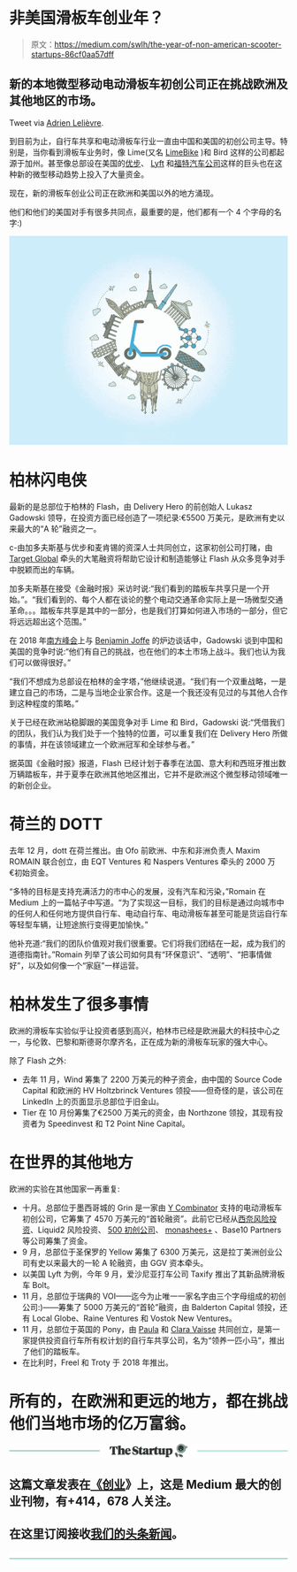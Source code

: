 # 非美国滑板车创业年？

> 原文：<https://medium.com/swlh/the-year-of-non-american-scooter-startups-86cf0aa57dff>

## 新的本地微型移动电动滑板车初创公司正在挑战欧洲及其他地区的市场。

Tweet via [Adrien Lelièvre](https://medium.com/u/d507b12f268d?source=post_page-----86cf0aa57dff--------------------------------).

到目前为止，自行车共享和电动滑板车行业一直由中国和美国的初创公司主导。特别是，当你看到滑板车业务时，像 Lime(又名 [LimeBike](https://medium.com/u/881e39a1e63a?source=post_page-----86cf0aa57dff--------------------------------) )和 Bird 这样的公司都起源于加州。甚至像总部设在美国的[优步](https://medium.com/u/b97b1b381b5a?source=post_page-----86cf0aa57dff--------------------------------)、 [Lyft](https://medium.com/u/54708edc644b?source=post_page-----86cf0aa57dff--------------------------------) 和[福特汽车公司](https://medium.com/u/db92c082f24a?source=post_page-----86cf0aa57dff--------------------------------)这样的巨头也在这种新的微型移动趋势上投入了大量资金。

现在，新的滑板车创业公司正在欧洲和美国以外的地方涌现。

他们和他们的美国对手有很多共同点，最重要的是，他们都有一个 4 个字母的名字:)

![](img/8f4605f056695f2bcd9712d725a40a22.png)

# 柏林闪电侠

最新的是总部位于柏林的 Flash，由 Delivery Hero 的前创始人 Lukasz Gadowski 领导，在投资方面已经创造了一项纪录:€5500 万美元，是欧洲有史以来最大的“A 轮”融资之一。

c-由加多夫斯基与优步和麦肯锡的资深人士共同创立，这家初创公司打赌，由 [Target Global](https://medium.com/u/d474bc13ba3c?source=post_page-----86cf0aa57dff--------------------------------) 牵头的大笔融资将帮助它设计和制造能够让 Flash 从众多竞争对手中脱颖而出的车辆。

加多夫斯基在接受《金融时报》采访时说:“我们看到的踏板车共享只是一个开始。”。“我们看到的、每个人都在谈论的整个电动交通革命实际上是一场微型交通革命。。。踏板车共享是其中的一部分，也是我们打算如何进入市场的一部分，但它将远远超出这个范围。”

在 2018 年[南方峰会](https://medium.com/u/390d61d997ac?source=post_page-----86cf0aa57dff--------------------------------)上与 [Benjamin Joffe](https://medium.com/u/11dc07b68156?source=post_page-----86cf0aa57dff--------------------------------) 的炉边谈话中，Gadowski 谈到中国和美国的竞争时说:“他们有自己的挑战，也在他们的本土市场上战斗。我们也认为我们可以做得很好。”

“我们不想成为总部设在柏林的金字塔，”他继续说道。“我们有一个双重战略，一是建立自己的市场，二是与当地企业家合作。这是一个我还没有见过的与其他人合作到这种程度的策略。”

关于已经在欧洲站稳脚跟的美国竞争对手 Lime 和 Bird，Gadowski 说:“凭借我们的团队，我们认为我们处于一个独特的位置，可以重复我们在 Delivery Hero 所做的事情，并在该领域建立一个欧洲冠军和全球参与者。”

据英国《金融时报》报道，Flash 已经计划于春季在法国、意大利和西班牙推出数万辆踏板车，并于夏季在欧洲其他地区推出，它并不是欧洲这个微型移动领域唯一的新创企业。

# 荷兰的 DOTT

去年 12 月，dott 在荷兰推出。由 Ofo 前欧洲、中东和非洲负责人 Maxim ROMAIN 联合创立，由 EQT Ventures 和 Naspers Ventures 牵头的 2000 万€初始资金。

“多特的目标是支持充满活力的市中心的发展，没有汽车和污染，”Romain 在 Medium 上的一篇帖子中写道。“为了实现这一目标，我们的目标是通过向城市中的任何人和任何地方提供自行车、电动自行车、电动滑板车甚至可能是货运自行车等轻型车辆，让短途旅行变得更加愉快。”

他补充道:“我们的团队价值观对我们很重要。它们将我们团结在一起，成为我们的道德指南针。”Romain 列举了该公司如何具有“环保意识”、“透明”、“把事情做好”，以及如何像一个“家庭”一样运营。

# 柏林发生了很多事情

欧洲的滑板车实验似乎让投资者感到高兴，柏林市已经是欧洲最大的科技中心之一，与伦敦、巴黎和斯德哥尔摩齐名，正在成为新的滑板车玩家的强大中心。

除了 Flash 之外:

*   去年 11 月，Wind 筹集了 2200 万美元的种子资金，由中国的 Source Code Capital 和欧洲的 HV Holtzbrinck Ventures 领投——但奇怪的是，该公司在 LinkedIn 上的页面显示总部位于旧金山。
*   Tier 在 10 月份筹集了€2500 万美元的资金，由 Northzone 领投，其现有投资者为 Speedinvest 和 T2 Point Nine Capital。

# 在世界的其他地方

欧洲的实验在其他国家一再重复:

*   十月。总部位于墨西哥城的 Grin 是一家由 [Y Combinator](https://medium.com/u/cb8adc841a29?source=post_page-----86cf0aa57dff--------------------------------) 支持的电动滑板车初创公司，它筹集了 4570 万美元的“首轮融资”。此前它已经从[西奈风险投资](https://medium.com/u/866c2f4ffd98?source=post_page-----86cf0aa57dff--------------------------------)、Liquid2 风险投资、 [500 初创公司](https://medium.com/u/c7573f5568b?source=post_page-----86cf0aa57dff--------------------------------)、 [monashees+](https://medium.com/u/6ca7b1224ca8?source=post_page-----86cf0aa57dff--------------------------------) 、Base10 Partners 等公司筹集了资金。
*   9 月，总部位于圣保罗的 Yellow 筹集了 6300 万美元，这是拉丁美洲创业公司有史以来最大的一轮 A 轮融资，由 GGV 资本牵头。
*   以美国 Lyft 为例，今年 9 月，爱沙尼亚打车公司 Taxify 推出了其新品牌滑板车 Bolt。
*   11 月，总部位于瑞典的 VOI——迄今为止唯一一家名字由三个字母组成的初创公司:)——筹集了 5000 万美元的“首轮”融资，由 Balderton Capital 领投，还有 Local Globe、Raine Ventures 和 Vostok New Ventures。
*   11 月，总部位于英国的 Pony，由 [Paula](https://medium.com/u/725dbb4e6577?source=post_page-----86cf0aa57dff--------------------------------) 和 [Clara Vaisse](https://medium.com/u/d7407fe3564e?source=post_page-----86cf0aa57dff--------------------------------) 共同创立，是第一家提供投资自行车所有权计划的自行车共享公司，名为“领养一匹小马”，推出了他们的踏板车。
*   在比利时，Freel 和 Troty 于 2018 年推出。

# 所有的，在欧洲和更远的地方，都在挑战他们当地市场的亿万富翁。

[![](img/308a8d84fb9b2fab43d66c117fcc4bb4.png)](https://medium.com/swlh)

## 这篇文章发表在[《创业](https://medium.com/swlh)》上，这是 Medium 最大的创业刊物，有+414，678 人关注。

## 在这里订阅接收[我们的头条新闻](http://growthsupply.com/the-startup-newsletter/)。

[![](img/b0164736ea17a63403e660de5dedf91a.png)](https://medium.com/swlh)